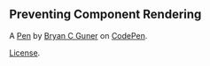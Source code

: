 Preventing Component Rendering
------------------------------


A [Pen](https://codepen.io/bgoonz/pen/WNZOoxw) by [Bryan C Guner](https://codepen.io/bgoonz) on [CodePen](https://codepen.io).

[License](https://codepen.io/bgoonz/pen/WNZOoxw/license).